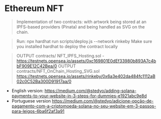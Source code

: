 
# Ethereum NFT

> Implementation of two contracts: with artwork being stored at an IPFS-based providers (Pinata) and being handled as SVG on the chain.

> Run: npx hardhat run scripts/deploy.js --network rinkeby
> Make sure you installed hardhat to deploy the contract locally

> OUTPUT contracts/ NFT_IPFS_Hosting.sol - https://testnets.opensea.io/assets/0xc169801E0dEf33980b893A7c4bbF909E12C42Bea/0
> OUTPUT contracts/NFT_OnChain_Hosting_SVG.sol https://testnets.opensea.io/assets/rinkeby/0x6a3e402da484fc1112aB02c0C52Ba300D91917aa/0



* English version: https://medium.com/@stedyo/adding-solana-payments-to-your-website-in-3-steps-for-dummies-e1921abc9e8d
* Portuguese version https://medium.com/@stedyo/adicione-opção-de-pagamento-com-a-criptomoeda-solana-no-seu-website-em-3-passos-para-leigos-6ba6f2af3a91

